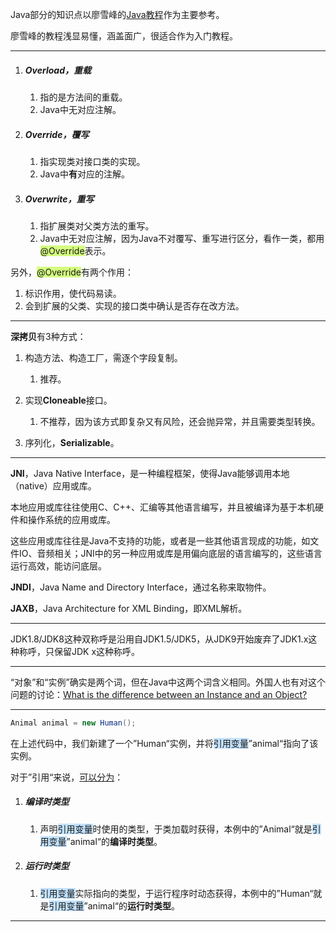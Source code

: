 Java部分的知识点以廖雪峰的[Java教程](https://www.liaoxuefeng.com/wiki/1252599548343744)作为主要参考。

廖雪峰的教程浅显易懂，涵盖面广，很适合作为入门教程。

------

1. ##### Overload，重载
   
   1. 指的是方法间的重载。
   2. Java中无对应注解。
   
2. ##### Override，覆写

   1. 指实现类对接口类的实现。
   2. Java中**有**对应的注解。

3. ##### Overwrite，重写

   1. 指扩展类对父类方法的重写。
   2. Java中无对应注解，因为Java不对覆写、重写进行区分，看作一类，都用<span style=background:#d4fe7f>@Override</span>表示。

另外，<span style=background:#d4fe7f>@Override</span>有两个作用：

1. 标识作用，使代码易读。
2. 会到扩展的父类、实现的接口类中确认是否存在改方法。

------

**深拷贝**有3种方式：

1. 构造方法、构造工厂，需逐个字段复制。

   1. 推荐。

2. 实现**Cloneable**接口。

   1. 不推荐，因为该方式即复杂又有风险，还会抛异常，并且需要类型转换。

3. 序列化，**Serializable**。

------

**JNI**，Java Native Interface，是一种编程框架，使得Java能够调用本地（native）应用或库。

本地应用或库往往使用C、C++、汇编等其他语言编写，并且被编译为基于本机硬件和操作系统的应用或库。

这些应用或库往往是Java不支持的功能，或者是一些其他语言现成的功能，如文件IO、音频相关；JNI中的另一种应用或库是用偏向底层的语言编写的，这些语言运行高效，能访问底层。

**JNDI**，Java Name and Directory Interface，通过名称来取物件。

**JAXB**，Java Architecture for XML Binding，即XML解析。

------

JDK1.8/JDK8这种双称呼是沿用自JDK1.5/JDK5，从JDK9开始废弃了JDK1.x这种称呼，只保留JDK x这种称呼。

------

“对象”和“实例”确实是两个词，但在Java中这两个词含义相同。外国人也有对这个问题的讨论：[What is the difference between an Instance and an Object?](https://stackoverflow.com/questions/2885385/what-is-the-difference-between-an-instance-and-an-object)

------

```java
Animal animal = new Human();
```

在上述代码中，我们新建了一个”Human“实例，并将<span style=background:#c2e2ff>引用变量</span>”animal“指向了该实例。

对于”引用“来说，[可以分为](https://blog.csdn.net/Cherish20151011/article/details/75579035)：

1. ##### 编译时类型

   1. 声明<span style=background:#c2e2ff>引用变量</span>时使用的类型，于类加载时获得，本例中的”Animal“就是<span style=background:#c2e2ff>引用变量</span>”animal“的**编译时类型**。

2. ##### 运行时类型

   1. <span style=background:#c2e2ff>引用变量</span>实际指向的类型，于运行程序时动态获得，本例中的”Human“就是<span style=background:#c2e2ff>引用变量</span>”animal“的**运行时类型**。

------

